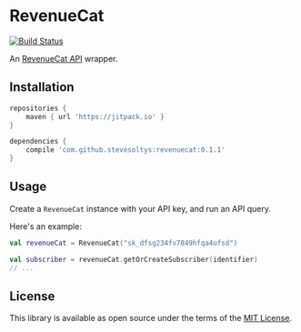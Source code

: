 # RevenueCat
[![Build Status](https://travis-ci.com/stevesoltys/revenuecat.svg?branch=master)](https://travis-ci.com/github/stevesoltys/revenuecat)

An [RevenueCat API](https://docs.revenuecat.com/reference) wrapper.

## Installation
```groovy
repositories {
    maven { url 'https://jitpack.io' }
}

dependencies {
    compile 'com.github.stevesoltys:revenuecat:0.1.1'
}
```

## Usage
Create a `RevenueCat` instance with your API key, and run an API query.

Here's an example:
```kotlin
val revenueCat = RevenueCat("sk_dfsg234fv7849hfqa4ufsd")

val subscriber = revenueCat.getOrCreateSubscriber(identifier)
// ...
```

## License
This library is available as open source under the terms of the [MIT License](http://opensource.org/licenses/MIT).
